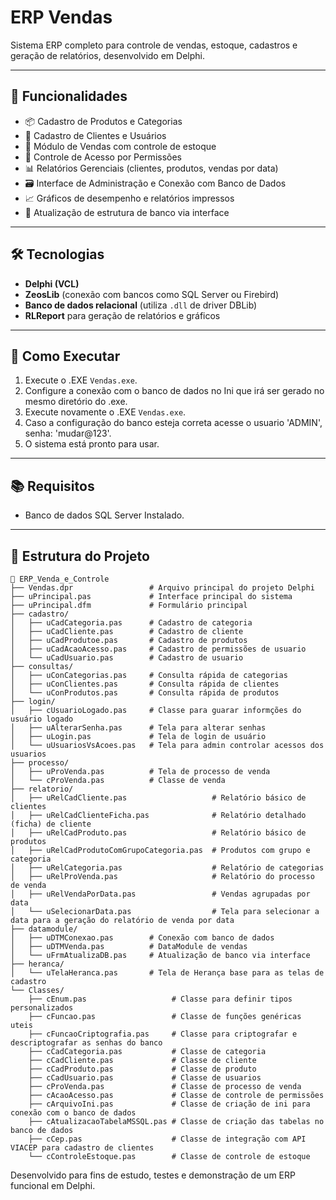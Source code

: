 # ERP Vendas

Sistema ERP completo para controle de vendas, estoque, cadastros e geração de relatórios, desenvolvido em Delphi.

---

## 📌 Funcionalidades

- 📦 Cadastro de Produtos e Categorias
- 👥 Cadastro de Clientes e Usuários
- 🛒 Módulo de Vendas com controle de estoque
- 🔐 Controle de Acesso por Permissões
- 📊 Relatórios Gerenciais (clientes, produtos, vendas por data)
- 🗃️ Interface de Administração e Conexão com Banco de Dados
- 📈 Gráficos de desempenho e relatórios impressos
- 🔄 Atualização de estrutura de banco via interface


---

## 🛠️ Tecnologias

- **Delphi (VCL)**
- **ZeosLib** (conexão com bancos como SQL Server ou Firebird)
- **Banco de dados relacional** (utiliza `.dll` de driver DBLib)
- **RLReport** para geração de relatórios e gráficos

---

## 🚀 Como Executar

1. Execute o .EXE `Vendas.exe`.
2. Configure a conexão com o banco de dados no Ini que irá ser gerado no mesmo diretório do .exe.
3. Execute novamente o .EXE `Vendas.exe`.
4. Caso a configuração do banco esteja correta acesse o usuario 'ADMIN', senha: 'mudar@123'.
5. O sistema está pronto para usar.

---

## 📚 Requisitos

- Banco de dados SQL Server Instalado.

---
## 📁 Estrutura do Projeto

```text
📂 ERP_Venda_e_Controle
├── Vendas.dpr                 # Arquivo principal do projeto Delphi
├── uPrincipal.pas             # Interface principal do sistema
├── uPrincipal.dfm             # Formulário principal
├── cadastro/
│   ├── uCadCategoria.pas      # Cadastro de categoria
│   ├── uCadCliente.pas        # Cadastro de cliente
│   ├── uCadProdutoe.pas       # Cadastro de produtos
│   ├── uCadAcaoAcesso.pas     # Cadastro de permissões de usuario
│   └── uCadUsuario.pas        # Cadastro de usuario
├── consultas/
│   ├── uConCategorias.pas     # Consulta rápida de categorias
│   ├── uConClientes.pas       # Consulta rápida de clientes
│   └── uConProdutos.pas       # Consulta rápida de produtos
├── login/
│   ├── cUsuarioLogado.pas     # Classe para guarar informções do usuário logado
│   ├── uAlterarSenha.pas      # Tela para alterar senhas
│   ├── uLogin.pas             # Tela de login de usuário
│   └── uUsuariosVsAcoes.pas   # Tela para admin controlar acessos dos usuarios   
├── processo/
│   ├── uProVenda.pas          # Tela de processo de venda
│   └── cProVenda.pas          # Classe de venda
├── relatorio/
│   ├── uRelCadCliente.pas                   # Relatório básico de clientes
│   ├── uRelCadClienteFicha.pas              # Relatório detalhado (ficha) de cliente
│   ├── uRelCadProduto.pas                   # Relatório básico de produtos
│   ├── uRelCadProdutoComGrupoCategoria.pas  # Produtos com grupo e categoria
│   ├── uRelCategoria.pas                    # Relatório de categorias
│   ├── uRelProVenda.pas                     # Relatório do processo de venda
│   ├── uRelVendaPorData.pas                 # Vendas agrupadas por data
│   └── uSelecionarData.pas                  # Tela para selecionar a data para a geração do relatório de venda por data
├── datamodule/
│   ├── uDTMConexao.pas        # Conexão com banco de dados
│   ├── uDTMVenda.pas          # DataModule de vendas
│   └── uFrmAtualizaDB.pas     # Atualização de banco via interface
├── heranca/
│   └── uTelaHeranca.pas       # Tela de Herança base para as telas de cadastro
└── Classes/
    ├── cEnum.pas                   # Classe para definir tipos personalizados
    ├── cFuncao.pas                 # Classe de funções genéricas uteis
    ├── cFuncaoCriptografia.pas     # Classe para criptografar e descriptografar as senhas do banco
    ├── cCadCategoria.pas           # Classe de categoria
    ├── cCadCliente.pas             # Classe de cliente
    ├── cCadProduto.pas             # Classe de produto
    ├── cCadUsuario.pas             # Classe de usuarios
    ├── cProVenda.pas               # Classe de processo de venda
    ├── cAcaoAcesso.pas             # Classe de controle de permissões
    ├── cArquivoIni.pas             # Classe de criação de ini para conexão com o banco de dados
    ├── cAtualizacaoTabelaMSSQL.pas # Classe de criação das tabelas no banco de dados
    ├── cCep.pas                    # Classe de integração com API VIACEP para cadastro de clientes
    └── cControleEstoque.pas        # Classe de controle de estoque
```


Desenvolvido para fins de estudo, testes e demonstração de um ERP funcional em Delphi.

